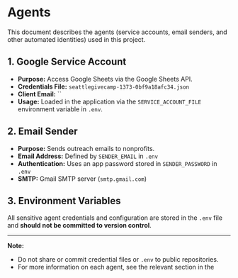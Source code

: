 # Agents

This document describes the agents (service accounts, email senders, and other automated identities) used in this project.

## 1. Google Service Account

- **Purpose:** Access Google Sheets via the Google Sheets API.
- **Credentials File:** `seattlegivecamp-1373-0bf9a18afc34.json`
- **Client Email:** ``
- **Usage:** Loaded in the application via the `SERVICE_ACCOUNT_FILE` environment variable in `.env`.

## 2. Email Sender

- **Purpose:** Sends outreach emails to nonprofits.
- **Email Address:** Defined by `SENDER_EMAIL` in `.env` 
- **Authentication:** Uses an app password stored in `SENDER_PASSWORD` in `.env`
- **SMTP:** Gmail SMTP server (`smtp.gmail.com`)

## 3. Environment Variables

All sensitive agent credentials and configuration are stored in the `.env` file and **should not be committed to version control**.

---

**Note:**  
- Do not share or commit credential files or `.env` to public repositories.
- For more information on each agent, see the relevant section in the
